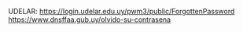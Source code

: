 UDELAR: https://login.udelar.edu.uy/pwm3/public/ForgottenPassword
https://www.dnsffaa.gub.uy/olvido-su-contrasena
